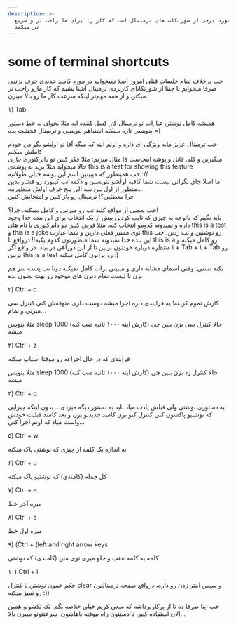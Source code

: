 ```yaml
---
description: >-
  صرفا در مورد برخی از شورتکات های ترمینال است که کار را برای ما راحت تر و سریع
  تر میکند
---
```


# some of terminal shortcuts

خب برخلاف تمام جلسات قبلی امروز اصلا نمیخوایم در مورد کامند جدیدی حرف بزنیم. صرفا میخوایم با چنتا از شورتکاتای کاربردی ترمینال آشنا بشیم که کار مارو راحت تر میکنن و از همه مهم‌تر اینکه سرعت کار ما رو بالا میبرن.

۱\) Tab

همیشه کامل نوشتن عبارات تو ترمینال کار کسل کننده ایه مثلا بخوای یه خط دستور بنویسی تازه ممکنه اشتباهم بنویسی و ترمینال فحشت بده =\)

خب ترمینال عزیز مایه ویژگی ای داره و اونم اینه که میگه آقا تو اولشو بگو من خودم کاملش میکنم  
مثال میزنم: مثلا فکر کنین تو دایرکتوری جاری ls میگیرین و کلی فایل و پوشه اینجاست حالا میخواید مثلا برید به پوشه‌ی this is a test for showing this feature  
خب همینطور که میبینین اسم این پوشه خیلی طولانیه ://  
اما اصلا جای نگرانی نیست شما کافیه اولشو بنویسین و دکمه تب کیبورد رو فشار بدین  
منظور از اول بین سه الی پنج حرف اولش منظورمه...  
چرا معطلین؟! ترمینال رو باز کنین و امتحانش کنین

خب بعضی از مواقع کلید تب رو میزنین و کامل نمیکنه. چرا؟!  
باید بگیم که باتوجه به چیزی که تایپ کردین بیش از یک انتخاب برای این بنده خدا وجود داره و نمیدونه کدومو انتخاب کنه. مثلا فرض کنین دو دایرکتوری با نام های this is a test و this is a joke توی مسیر فعلی دارین و شما عبارت this رو نوشتین و تب زدین. خب این بنده خدا نمیدونه شما منظورتون کدوم یکیه!! درواقع تا this is a رو کامل میکنه و منتظره دوباره خودتون بزنین تا از این دوراهی در بیاد. در واقع اگر t + Tab + t + Tab رو بزنین this is a test رو براتون کامل میکنه :\)

نکته تستی: وقتی اسمای مشابه داری و میبینی برات کامل نمیکنه دوتا تب پشت سر هم بزن تا لیست تمام دترن های موجود رو بهت نشون بده

۲\) Ctrl + c

کارش تموم کردنه! یه فرایندی داره اجرا میشه دوست داری متوقفش کنی کنترل سی میزنی و تمام...

مثلا بنویس sleep 1000 \(کارش اینه ۱۰۰۰ ثانیه صب کنه\) حالا کنترل سی بزن ببین چی میشه

۳\) Ctrl + z

فرایندی که در حال اجراعه رو موقتا استاپ میکنه

مثلا بنویس sleep 1000 \(کارش اینه ۱۰۰۰ ثانیه صب کنه\) حالا کنترل زد بزن ببین چی میشه

۴\) Ctrl + q

یه دستوری نوشتی ولی قبلش یادت میاد باید یه دستور دیگه میزدی... بدون اینکه چیزایی که نوشتیو پاکشون کنی کنترل کیو بزن کامند جدیدتو بزن و بعد کامند قبلیت خودش واست میاد که اونم اجرا کنی...

۵\) Ctrl + w

به اندازه یک کلمه از چیزی که نوشتی پاک میکنه

۶\) Ctrl + u

کل جمله \(کامندی\) که نوشتیو پاک میکنه

۷\) Ctrl + e

میره آخر خط

۸\) Ctrl + a

میره اول خط

۹\) \(Ctrl + \(left and right arrow keys

کلمه به کلمه عقب و جلو میری توی متن \(کامندی\) که نوشتی

۱۰\) Ctrl + l

کنترل L حکم خمون نوشتن clear و سپس اینتر زدن رو داره، درواقع صفحه ترمینالتون رو تمیز میکنه :\)\)

خب اینا صرفا ده تا از پرکاربرداشه که سعی کرپم خیلی خلاصه بگم. تک تکشونو همین الان استفاده کنین تا دستتون راه بیوفته باهاشون. سرعتتونو میبرن بالا...

